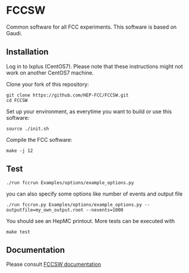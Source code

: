 FCCSW
=====

Common software for all FCC experiments.
This software is based on Gaudi.


Installation
------------

Log in to lxplus (CentOS7). Please note that these instructions might not work on another CentOS7 machine.

Clone your fork of this repository:

~~~{.sh}
git clone https://github.com/HEP-FCC/FCCSW.git
cd FCCSW
~~~

Set up your environment, as everytime you want to build or use this software:

~~~{.sh}
source ./init.sh
~~~

Compile the FCC software:

~~~{.sh}
make -j 12
~~~

Test
----

~~~{.sh}
./run fccrun Examples/options/example_options.py
~~~

you can also specify some options like number of events and output file
~~~{.sh}
./run fccrun.py Examples/options/example_options.py --outputfile=my_own_output.root --nevents=1000
~~~

You should see an HepMC printout. More tests can be executed with

~~~{.sh}
make test
~~~


Documentation
----

Please consult [FCCSW documentation](http://hep-fcc.github.io/FCCSW/)
